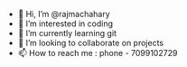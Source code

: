 - 👋 Hi, I’m @rajmachahary
- 👀 I’m interested in coding
- 🌱 I’m currently learning git
- 💞️ I’m looking to collaborate on projects
- 📫 How to reach me : phone - 7099102729

<!---
rajmachahary/rajmachahary is a ✨ special ✨ repository because its `README.md` (this file) appears on your GitHub profile.
You can click the Preview link to take a look at your changes.
--->
